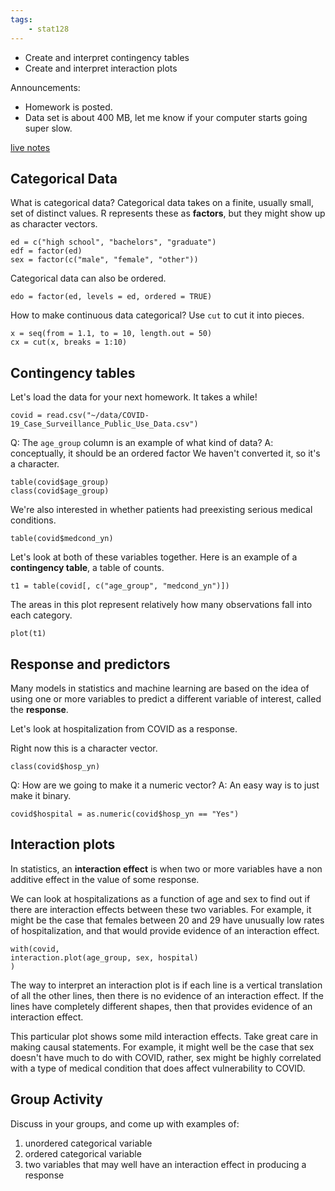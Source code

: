 ```yaml
---
tags:
    - stat128
---
```


- Create and interpret contingency tables
- Create and interpret interaction plots

Announcements:

- Homework is posted.
- Data set is about 400 MB, let me know if your computer starts going super slow.


[live notes](https://github.com/clarkfitzg/stat128/blob/master/2020-10-07.Rmd)


## Categorical Data

What is categorical data?
Categorical data takes on a finite, usually small, set of distinct values.
R represents these as __factors__, but they might show up as character vectors.

```{r}
ed = c("high school", "bachelors", "graduate")
edf = factor(ed)
sex = factor(c("male", "female", "other"))
```

Categorical data can also be ordered.

```{r}
edo = factor(ed, levels = ed, ordered = TRUE)
```


How to make continuous data categorical?
Use `cut` to cut it into pieces.

```{r}
x = seq(from = 1.1, to = 10, length.out = 50)
cx = cut(x, breaks = 1:10)
```



## Contingency tables

Let's load the data for your next homework.
It takes a while!

```{r}
covid = read.csv("~/data/COVID-19_Case_Surveillance_Public_Use_Data.csv")
```

Q: The `age_group` column is an example of what kind of data?
A: conceptually, it should be an ordered factor
We haven't converted it, so it's a character.

```{r}
table(covid$age_group)
class(covid$age_group)
```

We're also interested in whether patients had preexisting serious medical conditions.

```{r}
table(covid$medcond_yn)
```

Let's look at both of these variables together.
Here is an example of a __contingency table__, a table of counts.

```{r}
t1 = table(covid[, c("age_group", "medcond_yn")])
```

The areas in this plot represent relatively how many observations fall into each category.

```{r}
plot(t1)
```


## Response and predictors

Many models in statistics and machine learning are based on the idea of using one or more variables to predict a different variable of interest, called the __response__.

Let's look at hospitalization from COVID as a response.

Right now this is a character vector.

```{r}
class(covid$hosp_yn)
```

Q: How are we going to make it a numeric vector?
A: An easy way is to just make it binary.

```{r}
covid$hospital = as.numeric(covid$hosp_yn == "Yes")
```


## Interaction plots

In statistics, an __interaction effect__ is when two or more variables have a non additive effect in the value of some response.

We can look at hospitalizations as a function of age and sex to find out if there are interaction effects between these two variables.
For example, it might be the case that females between 20 and 29 have unusually low rates of hospitalization, and that would provide evidence of an interaction effect.

```{r}
with(covid, 
interaction.plot(age_group, sex, hospital)
)
```

The way to interpret an interaction plot is if each line is a vertical translation of all the other lines, then there is no evidence of an interaction effect.
If the lines have completely different shapes, then that provides evidence of an interaction effect.

This particular plot shows some mild interaction effects.
Take great care in making causal statements.
For example, it might well be the case that sex doesn't have much to do with COVID, rather, sex might be highly correlated with a type of medical condition that does affect vulnerability to COVID.


## Group Activity

Discuss in your groups, and come up with examples of:

1) unordered categorical variable
2) ordered categorical variable
3) two variables that may well have an interaction effect in producing a response
